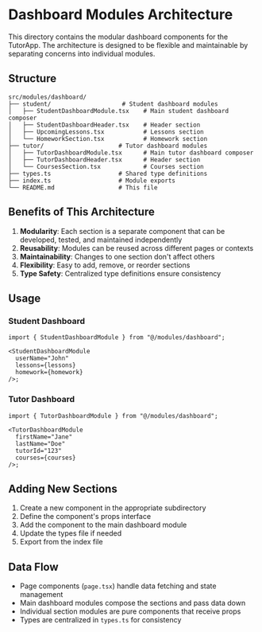 # Dashboard Modules Architecture

This directory contains the modular dashboard components for the TutorApp. The architecture is designed to be flexible and maintainable by separating concerns into individual modules.

## Structure

```
src/modules/dashboard/
├── student/                    # Student dashboard modules
│   ├── StudentDashboardModule.tsx    # Main student dashboard composer
│   ├── StudentDashboardHeader.tsx    # Header section
│   ├── UpcomingLessons.tsx           # Lessons section
│   └── HomeworkSection.tsx           # Homework section
├── tutor/                     # Tutor dashboard modules
│   ├── TutorDashboardModule.tsx      # Main tutor dashboard composer
│   ├── TutorDashboardHeader.tsx      # Header section
│   └── CoursesSection.tsx            # Courses section
├── types.ts                   # Shared type definitions
├── index.ts                   # Module exports
└── README.md                  # This file
```

## Benefits of This Architecture

1. **Modularity**: Each section is a separate component that can be developed, tested, and maintained independently
2. **Reusability**: Modules can be reused across different pages or contexts
3. **Maintainability**: Changes to one section don't affect others
4. **Flexibility**: Easy to add, remove, or reorder sections
5. **Type Safety**: Centralized type definitions ensure consistency

## Usage

### Student Dashboard

```tsx
import { StudentDashboardModule } from "@/modules/dashboard";

<StudentDashboardModule
  userName="John"
  lessons={lessons}
  homework={homework}
/>;
```

### Tutor Dashboard

```tsx
import { TutorDashboardModule } from "@/modules/dashboard";

<TutorDashboardModule
  firstName="Jane"
  lastName="Doe"
  tutorId="123"
  courses={courses}
/>;
```

## Adding New Sections

1. Create a new component in the appropriate subdirectory
2. Define the component's props interface
3. Add the component to the main dashboard module
4. Update the types file if needed
5. Export from the index file

## Data Flow

- Page components (`page.tsx`) handle data fetching and state management
- Main dashboard modules compose the sections and pass data down
- Individual section modules are pure components that receive props
- Types are centralized in `types.ts` for consistency
